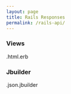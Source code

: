 ```yaml
---
layout: page
title: Rails Responses
permalink: /rails-api/
---
```


### Views

.html.erb

### Jbuilder

.json.jbuilder
